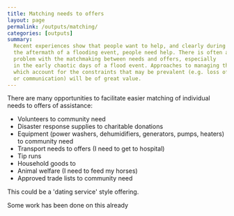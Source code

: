```yaml
---
title: Matching needs to offers
layout: page
permalink: /outputs/matching/
categories: [outputs]
summary:
  Recent experiences show that people want to help, and clearly during
  the aftermath of a flooding event, people need help. There is often a
  problem with the matchmaking between needs and offers, especially
  in the early chaotic days of a flood event. Approaches to managing this
  which account for the constraints that may be prevalent (e.g. loss of power
  or communication) will be of great value.
---
```


There are many opportunities to facilitate easier matching of individual needs to offers of assistance:

* Volunteers to community need
* Disaster response supplies to charitable donations
* Equipment (power washers, dehumidifiers, generators, pumps, heaters) to community need
* Transport needs to offers (I need to get to hospital)
* Tip runs
* Household goods to
* Animal welfare (I need to feed my horses)
* Approved trade lists to community need

This could be a 'dating service' style offering.

Some work has been done on this already
